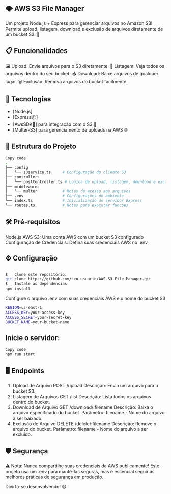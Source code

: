 ## 🌩️ AWS S3 File Manager

Um projeto Node.js + Express para gerenciar arquivos no Amazon S3! Permite upload, listagem, download e exclusão de arquivos diretamente de um bucket S3. 🚀

## 📋 Funcionalidades

🖼️ Upload: Envie arquivos para o S3 diretamente.
📜 Listagem: Veja todos os arquivos dentro do seu bucket.
📥 Download: Baixe arquivos de qualquer lugar.
🗑️ Exclusão: Remova arquivos do bucket facilmente.

## 🚀 Tecnologias

- [Node.js]
- [Express📦]
- [AwsSDK🔧] para integração com o S3 🔧
- [Multer-S3] para gerenciamento de uploads na AWS 🌐

## 📂 Estrutura do Projeto

```bash
Copy code
.
├── config
│   └── s3service.ts     # Configuração do cliente S3
├── controllers
│   └── postController.ts # Lógica de upload, listagem, download e exclusão
├── middlewares
│   └── multer           # Rotas de acesso aos arquivos
├── .env                 # Configurações do ambiente
└── index.ts             # Inicialização do servidor Express
└── routes.ts            # Rotas para executar funcoes
```

## 🛠️ Pré-requisitos

Node.js
AWS S3: Uma conta AWS com um bucket S3 configurado
Configuração de Credenciais: Defina suas credenciais AWS no .env

## ⚙️ Configuração

```bash

$   Clone este repositório:
git clone https://github.com/seu-usuario/AWS-S3-File-Manager.git
$   Instale as dependências:
npm install
```

Configure o arquivo .env com suas credenciais AWS e o nome do bucket S3
```bash
REGION=us-east-1
ACCESS_KEY=your-access-key
ACCESS_SECRET=your-secret-key
BUCKET_NAME=your-bucket-name
```

## Inicie o servidor:

```bash
Copy code
npm run start
```

## 🖥️ Endpoints

1. Upload de Arquivo
   POST /upload
   Descrição: Envia um arquivo para o bucket S3.
1. Listagem de Arquivos
   GET /list
   Descrição: Lista todos os arquivos dentro do bucket.
2. Download de Arquivo
   GET /download/:filename
   Descrição: Baixa o arquivo especificado do bucket.
   Parâmetro: filename - Nome do arquivo a ser baixado.
3. Exclusão de Arquivo
   DELETE /delete/:filename
   Descrição: Remove o arquivo do bucket.
   Parâmetro: filename - Nome do arquivo a ser excluído.
   
## 🛡️ Segurança
   
⚠️ Nota: Nunca compartilhe suas credenciais da AWS publicamente! Este projeto usa um .env para mantê-las seguras, mas é essencial seguir as melhores práticas de segurança em produção.

Divirta-se desenvolvendo! 😄
